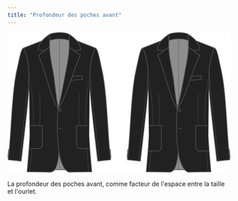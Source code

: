 ```yaml
---
title: "Profondeur des poches avant"
---
```


![Profondeur des poches avant](frontpocketdepth.svg)

La profondeur des poches avant, comme facteur de l'espace entre la taille et l'ourlet.




